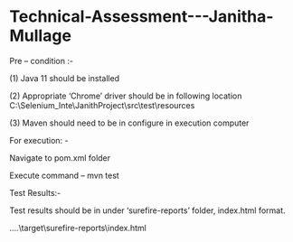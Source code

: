 # Technical-Assessment---Janitha-Mullage

Pre – condition :-

(1)	Java 11 should be installed

(2)	Appropriate ‘Chrome’ driver should be in following location
    C:\Selenium_Inte\JanithProject\src\test\resources
    
(3)	Maven should need to be in configure in execution computer


For execution: -

Navigate to pom.xml folder

Execute command – mvn test

Test Results:-

Test results should be in under ‘surefire-reports’ folder, index.html format.

..\..\target\surefire-reports\index.html
